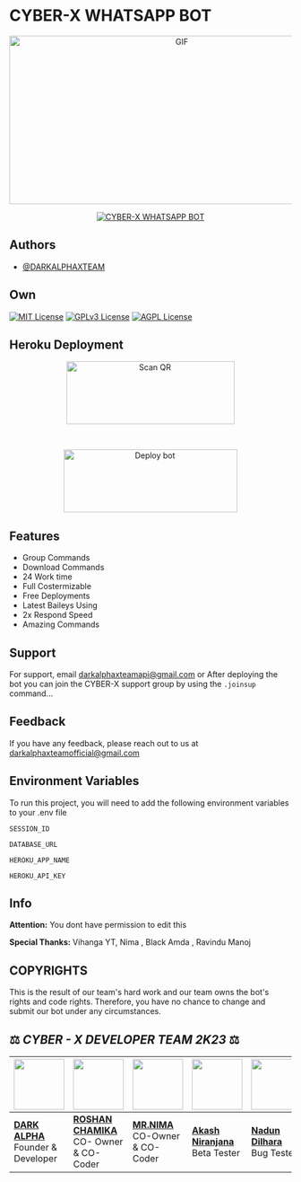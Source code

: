 # CYBER-X WHATSAPP BOT

<p align = center>   <img src="https://telegra.ph/file/b35562cb0b662c1d24a73.jpg" alt="GIF" width="600" height="300"/> </p>

<p align  = center> <a href="#"><img title="CYBER-X WHATSAPP BOT" src="https://img.shields.io/badge/CYBER-X WhatsApp Bot-green?colorA=%23ff0000&colorB=%23017e40&style=for-the-badge"></a> </p>


## Authors

- [@DARKALPHAXTEAM](https://www.github.com/darkalphaxteam)


## Own

[![MIT License](https://img.shields.io/badge/License-MIT-green.svg)](https://choosealicense.com/licenses/mit/)
[![GPLv3 License](https://img.shields.io/badge/License-GPL%20v3-yellow.svg)](https://opensource.org/licenses/)
[![AGPL License](https://img.shields.io/badge/license-AGPL-blue.svg)](http://www.gnu.org/licenses/agpl-3.0)


## Heroku Deployment

<p align = center > <a href="https://gpt-qr-code.onrender.com/cyber-x"><img align="center" src="https://i.imgur.com/dzPTA6u.png" alt="Scan QR" height="112" width="300" /></a> </p> <br>
<p align = center > <a href="https://heroku.com/deploy?template=https://github.com/darkalphaxteam/CYBER-X-WHATSAPP-BOT" target="blank"><img align="center" src="https://i.imgur.com/6rs61MY.png" alt="Deploy bot" height="112" width="310" /></a> </p>



## Features

- Group Commands
- Download Commands
- 24 Work time
- Full Costermizable
- Free Deployments
- Latest Baileys Using
- 2x Respond Speed
- Amazing Commands


## Support

For support, email darkalphaxteamapi@gmail.com or After deploying the bot you can join the CYBER-X support group by using the `.joinsup` command…


## Feedback

If you have any feedback, please reach out to us at darkalphaxteamofficial@gmail.com


## Environment Variables

To run this project, you will need to add the following environment variables to your .env file

`SESSION_ID`

`DATABASE_URL`

`HEROKU_APP_NAME`

`HEROKU_API_KEY`






## Info

**Attention:** You dont have permission to edit this

**Special Thanks:** Vihanga YT, Nima , Black Amda , Ravindu Manoj

## COPYRIGHTS 

This is the result of our team's hard work and our team owns the bot's rights and code rights. Therefore, you have no chance to change and submit our bot under any circumstances.


## ⚖️  *CYBER - X DEVELOPER TEAM* *2K23*  ⚖️

| <a href="https://github.com/darkalphaxteam"><img src="https://telegra.ph/file/c670792adfe0d44dc5a99.jpg" width=90 height=90></a> | <a href="https://github.com/chamiofficial"><img src="https://telegra.ph/file/d81e589b841d6fd5d05a1.jpg" width=90 height=90></a> | <a href="https://github.com/DarkMakerofc"><img src="https://telegra.ph/file/819659c83ab8438084234.jpg" width=90 height=90></a> | <a href="https://github.com/Niranjana45"><img src="https://telegra.ph/file/a7e379be9415cdf16c9df.jpg" width=90 height=90></a> | <a href="https://github.com/nandundilhara"><img src="https://telegra.ph/file/213c1d599c5c3a61a7bed.jpg" width=90 height=90></a> | <a href="https://github.com/Tharushaa2004"><img src="https://telegra.ph/file/976651bc865695c128228.jpg" width=90 height=90></a> |
|---|---|---|---|---|---|
| **[DARK ALPHA](https://github.com/darkalphaxteam/)**</br>Founder & Developer</br> | **[ROSHAN CHAMIKA](https://github.com/chamiofficial)**</br>CO- Owner & CO-Coder</br> | **[MR.NIMA](https://github.com/DarkMakerofc)**</br> CO-Owner & CO-Coder</br> | **[Akash Niranjana](https://github.com/Niranjana45)**</br> Beta Tester | **[Nadun Dilhara](https://github.com/nandundilhara)**</br> Bug Tester | **[Tharusha Suwahas](https://github.com/Tharushaa2004)**</br> Bug Tester |
